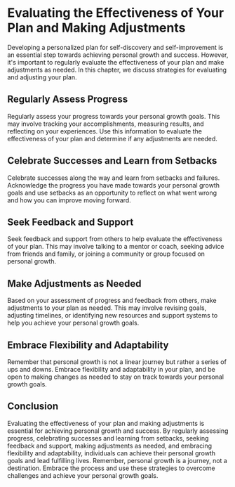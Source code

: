 Evaluating the Effectiveness of Your Plan and Making Adjustments
===================================================================================================================

Developing a personalized plan for self-discovery and self-improvement is an essential step towards achieving personal growth and success. However, it's important to regularly evaluate the effectiveness of your plan and make adjustments as needed. In this chapter, we discuss strategies for evaluating and adjusting your plan.

Regularly Assess Progress
-------------------------

Regularly assess your progress towards your personal growth goals. This may involve tracking your accomplishments, measuring results, and reflecting on your experiences. Use this information to evaluate the effectiveness of your plan and determine if any adjustments are needed.

Celebrate Successes and Learn from Setbacks
-------------------------------------------

Celebrate successes along the way and learn from setbacks and failures. Acknowledge the progress you have made towards your personal growth goals and use setbacks as an opportunity to reflect on what went wrong and how you can improve moving forward.

Seek Feedback and Support
-------------------------

Seek feedback and support from others to help evaluate the effectiveness of your plan. This may involve talking to a mentor or coach, seeking advice from friends and family, or joining a community or group focused on personal growth.

Make Adjustments as Needed
--------------------------

Based on your assessment of progress and feedback from others, make adjustments to your plan as needed. This may involve revising goals, adjusting timelines, or identifying new resources and support systems to help you achieve your personal growth goals.

Embrace Flexibility and Adaptability
------------------------------------

Remember that personal growth is not a linear journey but rather a series of ups and downs. Embrace flexibility and adaptability in your plan, and be open to making changes as needed to stay on track towards your personal growth goals.

Conclusion
----------

Evaluating the effectiveness of your plan and making adjustments is essential for achieving personal growth and success. By regularly assessing progress, celebrating successes and learning from setbacks, seeking feedback and support, making adjustments as needed, and embracing flexibility and adaptability, individuals can achieve their personal growth goals and lead fulfilling lives. Remember, personal growth is a journey, not a destination. Embrace the process and use these strategies to overcome challenges and achieve your personal growth goals.
